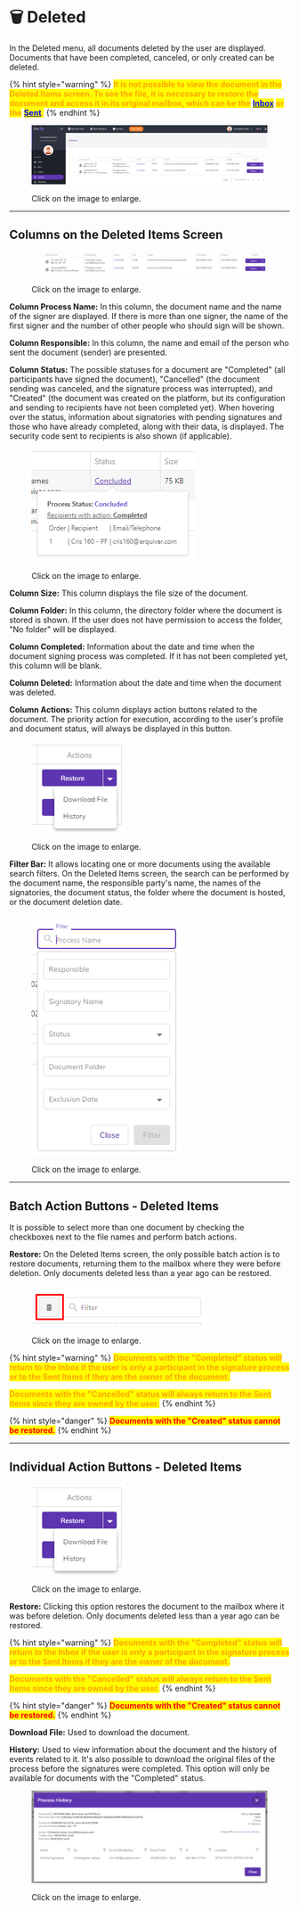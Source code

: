 # 🗑️ Deleted

In the Deleted menu, all documents deleted by the user are displayed. Documents that have been completed, canceled, or only created can be deleted.&#x20;

{% hint style="warning" %}
<mark style="color:orange;">**It is not possible to view the document in the Deleted Items screen. To see the file, it is necessary to restore the document and access it in its original mailbox, which can be the**</mark> [<mark style="color:blue;">**Inbox**</mark>](inbox.md) <mark style="color:orange;">**or the**</mark> [<mark style="color:blue;">**Sent**</mark>](sent.md)<mark style="color:orange;">**.**</mark>&#x20;
{% endhint %}

<figure><img src="../.gitbook/assets/01 (2).png" alt=""><figcaption><p>Click on the image to enlarge.</p></figcaption></figure>

***

## Columns on the Deleted Items Screen&#x20;

<figure><img src="../.gitbook/assets/02 (2).png" alt=""><figcaption><p>Click on the image to enlarge.</p></figcaption></figure>

**Column Process Name:** In this column, the document name and the name of the signer are displayed. If there is more than one signer, the name of the first signer and the number of other people who should sign will be shown.&#x20;

**Column Responsible:** In this column, the name and email of the person who sent the document (sender) are presented.&#x20;

**Column Status:** The possible statuses for a document are "Completed" (all participants have signed the document), "Cancelled" (the document sending was canceled, and the signature process was interrupted), and "Created" (the document was created on the platform, but its configuration and sending to recipients have not been completed yet). When hovering over the status, information about signatories with pending signatures and those who have already completed, along with their data, is displayed. The security code sent to recipients is also shown (if applicable).&#x20;

<figure><img src="../.gitbook/assets/03 (1) (1) (1) (1).png" alt=""><figcaption><p>Click on the image to enlarge.</p></figcaption></figure>

**Column Size:** This column displays the file size of the document.&#x20;

**Column Folder:** In this column, the directory folder where the document is stored is shown. If the user does not have permission to access the folder, "No folder" will be displayed.&#x20;

**Column Completed:** Information about the date and time when the document signing process was completed. If it has not been completed yet, this column will be blank.&#x20;

**Column Deleted:** Information about the date and time when the document was deleted.&#x20;

**Column Actions:** This column displays action buttons related to the document. The priority action for execution, according to the user's profile and document status, will always be displayed in this button.&#x20;

<figure><img src="../.gitbook/assets/05 (1) (1) (1) (1).png" alt=""><figcaption><p>Click on the image to enlarge.</p></figcaption></figure>

**Filter Bar:** It allows locating one or more documents using the available search filters. On the Deleted Items screen, the search can be performed by the document name, the responsible party's name, the names of the signatories, the document status, the folder where the document is hosted, or the document deletion date.&#x20;

<figure><img src="../.gitbook/assets/04 (1) (1) (1) (1).png" alt=""><figcaption><p>Click on the image to enlarge.</p></figcaption></figure>

***

## Batch Action Buttons - Deleted Items&#x20;

It is possible to select more than one document by checking the checkboxes next to the file names and perform batch actions.&#x20;

**Restore:** On the Deleted Items screen, the only possible batch action is to restore documents, returning them to the mailbox where they were before deletion. Only documents deleted less than a year ago can be restored.&#x20;

<figure><img src="../.gitbook/assets/07 (1) (1) (1).png" alt=""><figcaption><p>Click on the image to enlarge.</p></figcaption></figure>

{% hint style="warning" %}
<mark style="color:orange;">**Documents with the "Completed" status will return to the Inbox if the user is only a participant in the signature process or to the Sent Items if they are the owner of the document.**</mark>&#x20;

<mark style="color:orange;">**Documents with the "Cancelled" status will always return to the Sent Items since they are owned by the user.**</mark>&#x20;
{% endhint %}

{% hint style="danger" %}
<mark style="color:red;">**Documents with the "Created" status cannot be restored.**</mark>&#x20;
{% endhint %}

***

## Individual Action Buttons - Deleted Items&#x20;

<figure><img src="../.gitbook/assets/05 (2).png" alt=""><figcaption><p>Click on the image to enlarge.</p></figcaption></figure>

**Restore:** Clicking this option restores the document to the mailbox where it was before deletion. Only documents deleted less than a year ago can be restored.&#x20;

{% hint style="warning" %}
<mark style="color:orange;">**Documents with the "Completed" status will return to the Inbox if the user is only a participant in the signature process or to the Sent Items if they are the owner of the document.**</mark>&#x20;

<mark style="color:orange;">**Documents with the "Cancelled" status will always return to the Sent Items since they are owned by the user.**</mark>&#x20;
{% endhint %}

{% hint style="danger" %}
<mark style="color:red;">**Documents with the "Created" status cannot be restored.**</mark>&#x20;
{% endhint %}

**Download File:** Used to download the document.&#x20;

**History:** Used to view information about the document and the history of events related to it. It's also possible to download the original files of the process before the signatures were completed. This option will only be available for documents with the "Completed" status.&#x20;

<figure><img src="../.gitbook/assets/06 (1) (1) (1) (1).png" alt=""><figcaption><p>Click on the image to enlarge.</p></figcaption></figure>
